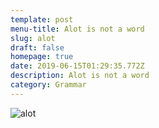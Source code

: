 ```yaml
---
template: post
menu-title: Alot is not a word
slug: alot
draft: false
homepage: true
date: 2019-06-15T01:29:35.772Z
description: Alot is not a word
category: Grammar
---
```

![alot](/media/alot.jpg "alot")
